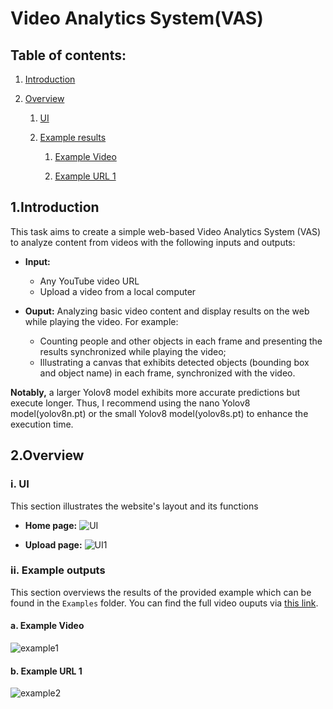 # Video Analytics System(VAS)

## Table of contents:
1. [Introduction](https://github.com/khoi03/Video-Analytics-System-VAS/blob/master/README.md#1introduction)

2. [Overview](https://github.com/khoi03/Video-Analytics-System-VAS/blob/master/README.md#2overview)

   1. [UI](https://github.com/khoi03/Video-Analytics-System-VAS/blob/master/README.md#iui)
   
   2. [Example results](https://github.com/khoi03/Video-Analytics-System-VAS/blob/master/README.md#iiexample-results)
   
      1. [Example Video](https://github.com/khoi03/Video-Analytics-System-VAS/blob/master/README.md#a-example-video)
         
      2. [Example URL 1](https://github.com/khoi03/Video-Analytics-System-VAS/blob/master/README.md#b-example-url-1)
   
## 1.Introduction
This task aims to create a simple web-based Video Analytics System (VAS) to analyze content from videos with the following inputs and outputs:
- **Input:**
   - Any YouTube video URL
   - Upload a video from a local computer
  
- **Ouput:** Analyzing basic video content and display results on the web while playing the video. For example:
   - Counting people and other objects in each frame and presenting the results synchronized while playing the video;
   - Illustrating a canvas that exhibits detected objects (bounding box and object name) in each frame, synchronized with the video.

**Notably,** a larger Yolov8 model exhibits more accurate predictions but execute longer. Thus, I recommend using the nano Yolov8 model(yolov8n.pt) or the small Yolov8 model(yolov8s.pt) to enhance the execution time.

## 2.Overview

### i. UI
This section illustrates the website's layout and its functions

- **Home page:**
![UI](https://github.com/khoi03/Video-Analytics-System-VAS/assets/80579165/0b4fc354-4c49-4cb2-b25e-7bbf3f31d58f)

- **Upload page:**
![UI1](https://github.com/khoi03/Video-Analytics-System-VAS/assets/80579165/0a68fcab-2caa-43f9-a19f-5cc35b4c1063)

### ii. Example outputs
This section overviews the results of the provided example which can be found in the `Examples` folder. You can find the full video ouputs via [this link](https://uithcm-my.sharepoint.com/:f:/g/personal/20521482_ms_uit_edu_vn/Er_pwTn7ha5DvdpITQX-KUQBy9RaG0wLr13y-c38OwjpiA?e=R2J9ob).

#### a. Example Video
![example1](https://github.com/khoi03/Video-Analytics-System-VAS/assets/80579165/1cdb0308-a6c8-4046-b325-2f5d14834898)

#### b. Example URL 1
![example2](https://github.com/khoi03/Video-Analytics-System-VAS/assets/80579165/2c72a61a-da82-48d0-b917-20dc4af1dfe7)
